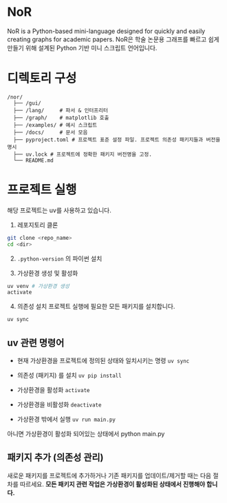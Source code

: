 # NoR
NoR is a Python-based mini-language designed for quickly and easily creating graphs for academic papers.
NoR은 학술 논문용 그래프를 빠르고 쉽게 만들기 위해 설계된 Python 기반 미니 스크립트 언어입니다.

# 디렉토리 구성
```
/nor/
  ├── /gui/
  ├── /lang/     # 파서 & 인터프리터
  ├── /graph/    # matplotlib 호출
  ├── /examples/ # 예시 스크립트
  ├── /docs/     # 문서 모음
  ├── pyproject.toml # 프로젝트 표준 설정 파일. 프로젝트 의존성 패키지들과 버전을 명시
  ├── uv.lock # 프로젝트에 정확한 패키지 버전명을 고정.
  └── README.md
```
# 프로젝트 실행
해당 프로젝트는 uv를 사용하고 있습니다.

1. 레포지토리 클론
```bash
git clone <repo_name>
cd <dir>
```
2. `.python-version` 의 파이썬 설치

3. 가상환경 생성 및 활성화
```bash
uv venv # 가상환경 생성
activate
```

4. 의존성 설치
프로젝트 실행에 필요한 모든 패키지를 설치합니다.
```bash
uv sync
```

## uv 관련 명령어
- 현재 가상환경을 프로젝트에 정의된 상태와 일치시키는 명령 
`uv sync` 

- 의존성 (패키지) 를 설치
`uv pip install`

- 가상환경을 활성화
`activate`

- 가상환경을 비활성화
`deactivate`

- 가상환경 밖에서 실행
`uv run main.py`

아니면 가상환경이 활성화 되어있는 상태에서
python main.py


## 패키지 추가 (의존성 관리)

새로운 패키지를 프로젝트에 추가하거나 기존 패키지를 업데이트/제거할 때는 다음 절차를 따르세요. **모든 패키지 관련 작업은 가상환경이 활성화된 상태에서 진행해야 합니다.**
